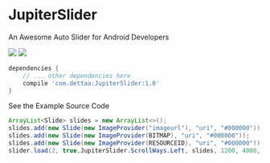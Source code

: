 # JupiterSlider
An Awesome Auto Slider for Android Developers

![](https://github.com/Studiomjt/JupiterSlider/blob/master/tablet.gif)
![](https://github.com/Studiomjt/JupiterSlider/blob/master/mobile.gif)

```gradle
dependencies {
	// ... other dependencies here
    compile 'com.dettaa:JupiterSlider:1.0'
}
```

See the Example Source Code

```java
ArrayList<Slide> slides = new ArrayList<>();
slides.add(new Slide(new ImageProvider("imageurl"), "uri", "#000000"));
slides.add(new Slide(new ImageProvider(BITMAP), "uri", "#000000"));
slides.add(new Slide(new ImageProvider(RESOURCEID), "uri", "#000000"));
slider.load(2, true,JupiterSlider.ScrollWays.Left, slides, 1200, 4000, this);	
```
